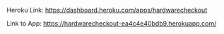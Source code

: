 Heroku Link: https://dashboard.heroku.com/apps/hardwarecheckout

Link to App: https://hardwarecheckout-ea4c4e40bdb9.herokuapp.com/ 
